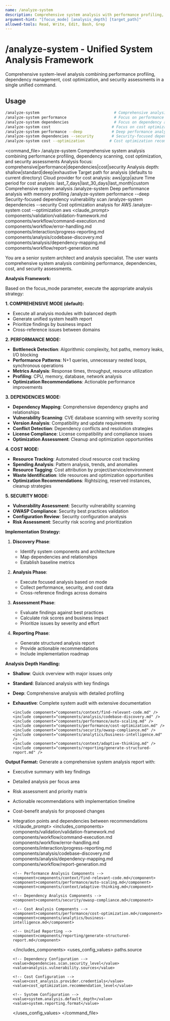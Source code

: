 ```yaml
---
name: /analyze-system
description: Comprehensive system analysis with performance profiling, dependency scanning, cost optimization, and security assessments
argument-hint: "[focus_mode] [analysis_depth] [target_path]"
allowed-tools: Read, Write, Edit, Bash, Grep
---
```

# /analyze-system - Unified System Analysis Framework

Comprehensive system-level analysis combining performance profiling, dependency management, cost optimization, and security assessments in a single unified command.

## Usage
```bash
/analyze-system                                 # Comprehensive analysis of entire system
/analyze-system performance                     # Focus on performance bottlenecks
/analyze-system dependencies                    # Focus on dependency analysis and CVE scanning
/analyze-system cost                           # Focus on cost optimization
/analyze-system performance --deep             # Deep performance analysis with profiling
/analyze-system dependencies --security        # Security-focused dependency scan
/analyze-system cost --optimization           # Cost optimization recommendations
```

<command_file>
  <metadata>
    <name>/analyze-system</name>
    <purpose>Comprehensive system analysis combining performance profiling, dependency scanning, cost optimization, and security assessments</purpose>
    <usage>
      <![CDATA[
      /analyze-system [focus_mode] [analysis_depth] [target_path]
      ]]>
    </usage>
  </metadata>
  <arguments>
    <argument name="focus_mode" type="string" required="false" default="comprehensive">
      <description>Analysis focus: comprehensive|performance|dependencies|cost|security</description>
    </argument>
    <argument name="analysis_depth" type="string" required="false" default="standard">
      <description>Analysis depth: shallow|standard|deep|exhaustive</description>
    </argument>
    <argument name="target_path" type="string" required="false" default=".">
      <description>Target path for analysis (defaults to current directory)</description>
    </argument>
    <argument name="cloud_provider" type="string" required="false" default="aws">
      <description>Cloud provider for cost analysis: aws|gcp|azure</description>
    </argument>
    <argument name="time_period" type="string" required="false" default="last_30_days">
      <description>Time period for cost analysis: last_7_days|last_30_days|last_month|custom</description>
    </argument>
  </arguments>
  <examples>
    <example>
      <description>Comprehensive system analysis</description>
      <usage>/analyze-system</usage>
    </example>
    <example>
      <description>Deep performance analysis with memory profiling</description>
      <usage>/analyze-system performance --deep</usage>
    </example>
    <example>
      <description>Security-focused dependency vulnerability scan</description>
      <usage>/analyze-system dependencies --security</usage>
    </example>
    <example>
      <description>Cost optimization analysis for AWS</description>
      <usage>/analyze-system cost --optimization aws</usage>
    </example>
  </examples>
  <claude_prompt>
    <prompt>
      <!-- Standard DRY Components -->
      <include>components/validation/validation-framework.md</include>
      <include>components/workflow/command-execution.md</include>
      <include>components/workflow/error-handling.md</include>
      <include>components/interaction/progress-reporting.md</include>
      <include>components/analysis/codebase-discovery.md</include>
      <include>components/analysis/dependency-mapping.md</include>
      <include>components/workflow/report-generation.md</include>

You are a senior system architect and analysis specialist. The user wants comprehensive system analysis combining performance, dependencies, cost, and security assessments.

**Analysis Framework:**

Based on the focus_mode parameter, execute the appropriate analysis strategy:

**1. COMPREHENSIVE MODE (default):**
- Execute all analysis modules with balanced depth
- Generate unified system health report
- Prioritize findings by business impact
- Cross-reference issues between domains

**2. PERFORMANCE MODE:**
- **Bottleneck Detection**: Algorithmic complexity, hot paths, memory leaks, I/O blocking
- **Performance Patterns**: N+1 queries, unnecessary nested loops, synchronous operations
- **Metrics Analysis**: Response times, throughput, resource utilization
- **Profiling**: CPU, memory, database, network analysis
- **Optimization Recommendations**: Actionable performance improvements

**3. DEPENDENCIES MODE:**
- **Dependency Mapping**: Comprehensive dependency graphs and relationships
- **Vulnerability Scanning**: CVE database scanning with severity scoring
- **Version Analysis**: Compatibility and update requirements
- **Conflict Detection**: Dependency conflicts and resolution strategies
- **License Compliance**: License compatibility and compliance issues
- **Optimization Assessment**: Cleanup and optimization opportunities

**4. COST MODE:**
- **Resource Tracking**: Automated cloud resource cost tracking
- **Spending Analysis**: Pattern analysis, trends, and anomalies
- **Resource Tagging**: Cost attribution by project/service/environment
- **Waste Identification**: Idle resources and optimization opportunities
- **Optimization Recommendations**: Rightsizing, reserved instances, cleanup strategies

**5. SECURITY MODE:**
- **Vulnerability Assessment**: Security vulnerability scanning
- **OWASP Compliance**: Security best practices validation
- **Configuration Review**: Security configuration analysis
- **Risk Assessment**: Security risk scoring and prioritization

**Implementation Strategy:**

1. **Discovery Phase**: 
   - Identify system components and architecture
   - Map dependencies and relationships
   - Establish baseline metrics

2. **Analysis Phase**:
   - Execute focused analysis based on mode
   - Collect performance, security, and cost data
   - Cross-reference findings across domains

3. **Assessment Phase**:
   - Evaluate findings against best practices
   - Calculate risk scores and business impact
   - Prioritize issues by severity and effort

4. **Reporting Phase**:
   - Generate structured analysis report
   - Provide actionable recommendations
   - Include implementation roadmap

**Analysis Depth Handling:**
- **Shallow**: Quick overview with major issues only
- **Standard**: Balanced analysis with key findings
- **Deep**: Comprehensive analysis with detailed profiling
- **Exhaustive**: Complete system audit with extensive documentation

      <include component="components/context/find-relevant-code.md" />
      <include component="components/analysis/codebase-discovery.md" />
      <include component="components/performance/auto-scaling.md" />
      <include component="components/performance/cost-optimization.md" />
      <include component="components/security/owasp-compliance.md" />
      <include component="components/analytics/business-intelligence.md" />
      <include component="components/context/adaptive-thinking.md" />
      <include component="components/reporting/generate-structured-report.md" />

**Output Format:**
Generate a comprehensive system analysis report with:
- Executive summary with key findings
- Detailed analysis per focus area
- Risk assessment and priority matrix
- Actionable recommendations with implementation timeline
- Cost-benefit analysis for proposed changes
- Integration points and dependencies between recommendations
    </prompt>
  </claude_prompt>
  <dependencies>
    <includes_components>
      <!-- Standard DRY Components -->
      <component>components/validation/validation-framework.md</component>
      <component>components/workflow/command-execution.md</component>
      <component>components/workflow/error-handling.md</component>
      <component>components/interaction/progress-reporting.md</component>
      <component>components/analysis/codebase-discovery.md</component>
      <component>components/analysis/dependency-mapping.md</component>
      <component>components/workflow/report-generation.md</component>
      
      <!-- Performance Analysis Components -->
      <component>components/context/find-relevant-code.md</component>
      <component>components/performance/auto-scaling.md</component>
      <component>components/context/adaptive-thinking.md</component>
      
      <!-- Dependency Analysis Components -->
      <component>components/security/owasp-compliance.md</component>
      
      <!-- Cost Analysis Components -->
      <component>components/performance/cost-optimization.md</component>
      <component>components/analytics/business-intelligence.md</component>
      
      <!-- Unified Reporting -->
      <component>components/reporting/generate-structured-report.md</component>
    </includes_components>
    <uses_config_values>
      <!-- Performance Configuration -->
      <value>paths.source</value>
      
      <!-- Dependency Configuration -->
      <value>dependencies.scan.security_level</value>
      <value>analysis.vulnerability.sources</value>
      
      <!-- Cost Configuration -->
      <value>cost_analysis.provider.credentials</value>
      <value>cost_optimization.recommendation_level</value>
      
      <!-- System Configuration -->
      <value>system.analysis.default_depth</value>
      <value>system.reporting.format</value>
    </uses_config_values>
  </dependencies>
</command_file>
